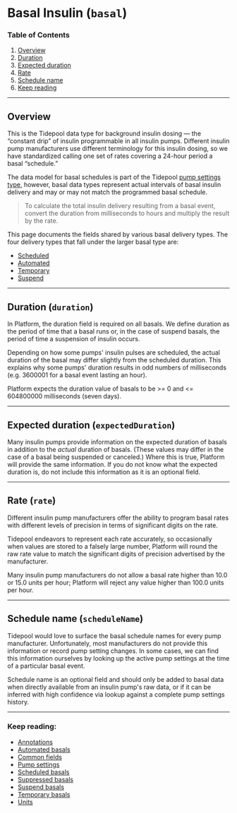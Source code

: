 # Basal Insulin (`basal`)

### Table of Contents

1. [Overview](#overview)
2. [Duration](#duration-duration)
3. [Expected duration](#expected-duration-expectedduration)
4. [Rate](#rate-rate)
5. [Schedule name](#schedule-name-schedulename)
6. [Keep reading](#keep-reading)

---

## Overview

This is the Tidepool data type for background insulin dosing — the “constant drip” of insulin programmable in all insulin pumps. Different insulin pump manufacturers use different terminology for this insulin dosing, so we have standardized calling one set of rates covering a 24-hour period a basal “schedule.”

The data model for basal schedules is part of the Tidepool [pump settings type](./device-data/data-types/pump-settings.md), however, basal data types represent actual intervals of basal insulin delivery and may or may not match the programmed basal schedule.

<!-- theme: info -->

> To calculate the total insulin delivery resulting from a basal event, convert the duration from milliseconds to hours and multiply the result by the rate.

This page documents the fields shared by various basal delivery types. The four delivery types that fall under the larger basal type are:

* [Scheduled](./device-data/data-types/basal/scheduled.md)
* [Automated](./device-data/data-types/basal/automated.md)
* [Temporary](./device-data/data-types/basal/temp.md)
* [Suspend](./device-data/data-types/basal/suspend.md)

---

## Duration (`duration`)

In Platform, the duration field is required on all basals. We define duration as the period of time that a basal runs or, in the case of suspend basals, the period of time a suspension of insulin occurs.

Depending on how some pumps' insulin pulses are scheduled, the actual duration of the basal may
differ slightly from the scheduled duration. This explains why some pumps' duration results in odd numbers of milliseconds (e.g. 3600001 for a basal event lasting an hour).

Platform expects the duration value of basals to be >= 0 and <= 604800000  milliseconds (seven days).

---

## Expected duration (`expectedDuration`)

Many insulin pumps provide information on the expected duration of basals in addition to the *actual* duration of basals. (These values may differ in the case of a basal being suspended or canceled.) Where this is true, Platform will provide the same information. If you do not know what the expected duration is, do not include this information as it is an optional field.

---

## Rate (`rate`)

Different insulin pump manufacturers offer the ability to program basal rates with different levels of precision in terms of significant digits on the rate.

Tidepool endeavors to represent each rate accurately, so occasionally when values are stored to a falsely large number, Platform will round the raw rate value to match the significant digits of precision advertised by the manufacturer.

Many insulin pump manufacturers do not allow a basal rate higher than 10.0 or 15.0 units per hour; Platform will reject any value higher than 100.0 units per hour.

---

## Schedule name (`scheduleName`)

Tidepool would love to surface the basal schedule names for every pump manufacturer. Unfortunately, most manufacturers do not provide this information or record pump setting changes. In some cases, we can find this information ourselves by looking up the active pump settings at the time of a particular basal event.

Schedule name is an optional field and should only be added to basal data when directly available from an insulin pump's raw data, or if it can be inferred with high confidence via lookup against a complete pump settings history.

---

### Keep reading:

* [Annotations](./device-data/annotations.md)
* [Automated basals](./device-data/data-types/basal/automated.md)
* [Common fields](./device-data/common-fields.md)
* [Pump settings](./device-data/data-types/pump-settings.md)
* [Scheduled basals](./device-data/data-types/basal/scheduled.md)
* [Suppressed basals](./device-data/data-types/basal/suppressed.md)
* [Suspend basals](./device-data/data-types/basal/suspend.md)
* [Temporary basals](./device/data/data-types/basal/temp.md)
* [Units](./device-data/units.md)
